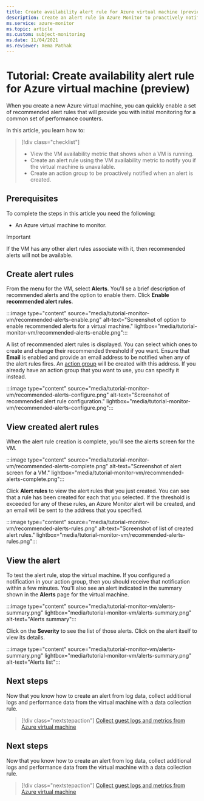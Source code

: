 ```yaml
---
title: Create availability alert rule for Azure virtual machine (preview)
description: Create an alert rule in Azure Monitor to proactively notify you if a virtual machine is unavailable.
ms.service: azure-monitor
ms.topic: article
ms.custom: subject-monitoring
ms.date: 11/04/2021
ms.reviewer: Xema Pathak
---
```


# Tutorial: Create availability alert rule for Azure virtual machine (preview)
When you create a new Azure virtual machine, you can quickly enable a set of recommended alert rules that will provide you with initial monitoring for a common set of performance counters. 

In this article, you learn how to:

> [!div class="checklist"]
> * View the VM availability metric that shows when a VM is running.
> * Create an alert rule using the VM availability metric to notify you if the virtual machine is unavailable.
> * Create an action group to be proactively notified when an alert is created.

## Prerequisites
To complete the steps in this article you need the following: 

- An Azure virtual machine to monitor.

> [!IMPORTANT]
> If the VM has any other alert rules associate with it, then recommended alerts will not be available.


## Create alert rules
From the menu for the VM, select **Alerts**. You'll se a brief description of recommended alerts and the option to enable them. Click **Enable recommended alert rules**.

:::image type="content" source="media/tutorial-monitor-vm/recommended-alerts-enable.png" alt-text="Screenshot of option to enable recommended alerts for a virtual machine." lightbox="media/tutorial-monitor-vm/recommended-alerts-enable.png":::


A list of recommended alert rules is displayed. You can select which ones to create and change their recommended threshold if you want. Ensure that **Email** is enabled and provide an email address to be notified when any of the alert rules fires. An [action group](../alerts/action-groups.md) will be created with this address. If you already have an action group that you want to use, you can specify it instead.


:::image type="content" source="media/tutorial-monitor-vm/recommended-alerts-configure.png" alt-text="Screenshot of recommended alert rule configuration." lightbox="media/tutorial-monitor-vm/recommended-alerts-configure.png":::

## View created alert rules

When the alert rule creation is complete, you'll see the alerts screen for the VM. 

:::image type="content" source="media/tutorial-monitor-vm/recommended-alerts-complete.png" alt-text="Screenshot of alert screen for a VM." lightbox="media/tutorial-monitor-vm/recommended-alerts-complete.png":::

Click **Alert rules** to view the alert rules that you just created. You can see that a rule has been created for each that you selected. If the threshold is exceeded for any of these rules, an Azure Monitor alert will be created, and an email will be sent to the address that you specified. 

:::image type="content" source="media/tutorial-monitor-vm/recommended-alerts-rules.png" alt-text="Screenshot of list of created alert rules." lightbox="media/tutorial-monitor-vm/recommended-alerts-rules.png":::


## View the alert
To test the alert rule, stop the virtual machine. If you configured a notification in your action group, then you should receive that notification within a few minutes. You'll also see an alert indicated in the summary shown in the **Alerts** page for the virtual machine.

:::image type="content" source="media/tutorial-monitor-vm/alerts-summary.png" lightbox="media/tutorial-monitor-vm/alerts-summary.png" alt-text="Alerts summary":::

Click on the **Severity** to see the list of those alerts. Click on the alert itself to view its details.

:::image type="content" source="media/tutorial-monitor-vm/alerts-summary.png" lightbox="media/tutorial-monitor-vm/alerts-summary.png" alt-text="Alerts list":::

## Next steps
Now that you know how to create an alert from log data, collect additional logs and performance data from the virtual machine with a data collection rule.

> [!div class="nextstepaction"]
> [Collect guest logs and metrics from Azure virtual machine](tutorial-monitor-vm-guest.md)



## Next steps
Now that you know how to create an alert from log data, collect additional logs and performance data from the virtual machine with a data collection rule.

> [!div class="nextstepaction"]
> [Collect guest logs and metrics from Azure virtual machine](tutorial-monitor-vm-guest.md)

